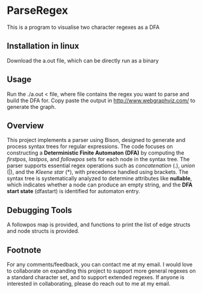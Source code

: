 # ParseRegex
This is a program to visualise two character regexes as a DFA

## Installation in linux
Download the a.out file, which can be directly run as a binary

## Usage
Run the ./a.out < file, where file contains the regex you want to parse and build the DFA for.
Copy paste the output in http://www.webgraphviz.com/ to generate the graph.

## Overview
This project implements a parser using Bison, designed to generate and process syntax trees for regular expressions. The code focuses on constructing a **Deterministic Finite Automaton (DFA)** by computing the _firstpos_, _lastpos_, and _followpos_ sets for each node in the syntax tree. The parser supports essential regex operations such as _concatenation_ (.), _union_ (|), and the _Kleene star_ (*), with precedence handled using brackets. The syntax tree is systematically analyzed to determine attributes like **nullable**, which indicates whether a node can produce an empty string, and the **DFA start state** (dfastart) is identified for automaton entry.

## Debugging Tools
A followpos map is provided, and functions to print the list of edge structs and node structs is provided.

## Footnote
For any comments/feedback, you can contact me at my email. I would love to collaborate on expanding this project to support more general regexes on a standard character set, and to support extended regexes. If anyone is interested in collaborating, please do reach out to me at my email.
